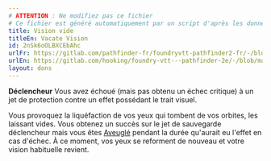 ```yaml
---
# ATTENTION : Ne modifiez pas ce fichier
# Ce fichier est généré automatiquement par un script d'après les données du module Foundry VTT officiel et de sa traduction
title: Vision vide
titleEn: Vacate Vision
id: 2nSk6oOLBXCEbAhc
urlFr: https://gitlab.com/pathfinder-fr/foundryvtt-pathfinder2-fr/-/blob/master/data/feats/2nSk6oOLBXCEbAhc.htm
urlEn: https://gitlab.com/hooking/foundry-vtt---pathfinder-2e/-/blob/master/packs/data/feats.db/vacate-vision.json
layout: dons
---
```

**Déclencheur** Vous avez échoué (mais pas obtenu un échec critique) à un jet de protection contre un effet possédant le trait visuel.

Vous provoquez la liquéfaction de vos yeux qui tombent de vos orbites, les laissant vides. Vous obtenez un succès sur le jet de sauvegarde déclencheur mais vous êtes [Aveuglé](../conditions/aveuglé.md) pendant la durée qu'aurait eu l'effet en cas d'échec. À ce moment, vos yeux se reforment de nouveau et votre vision habituelle revient.
